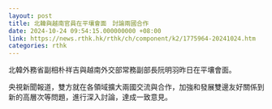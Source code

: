 ```yaml
---
layout: post
title: 北韓與越南官員在平壤會面　討論兩國合作
date: 2024-10-24 09:54:15.000000000 +08:00
link: https://news.rthk.hk/rthk/ch/component/k2/1775964-20241024.htm
categories: rthk
---
```


北韓外務省副相朴祥吉與越南外交部常務副部長阮明羽昨日在平壤會面。

央視新聞報道，雙方就在各領域擴大兩國交流與合作，加強和發展雙邊友好關係到新的高層次等問題，進行深入討論，達成一致意見。
